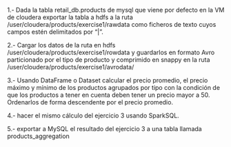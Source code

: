 1.- Dada la tabla retail_db.products de mysql que viene por defecto en la VM de cloudera exportar la tabla a hdfs a la ruta /user/cloudera/products/exercise1/rawdata como ficheros de texto cuyos campos estén delimitados por “|”.

2.- Cargar los datos de la ruta en hdfs /user/cloudera/products/exercise1/rowdata y guardarlos en formato Avro particionado por el tipo de producto y comprimido en snappy en la ruta /user/cloudera/products/exercise1/avrodata/

3.- Usando DataFrame o Dataset calcular el precio promedio, el precio máximo y mínimo de los productos agrupados por tipo con la condición de que los productos a tener en cuenta deben tener un precio mayor a 50. Ordenarlos de forma descendente por el precio promedio.

4.- hacer el mismo cálculo del ejercicio 3 usando SparkSQL.

5.- exportar a MySQL el resultado del ejercicio 3 a una tabla llamada products_aggregation